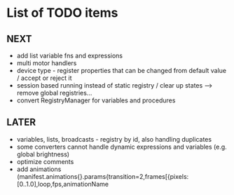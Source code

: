 # List of TODO items

## NEXT
- add list variable fns and expressions
- multi motor handlers
- device type - register properties that can be changed from default value / accept or reject it
- session based running instead of static registry / clear up states --> remove global registries...
- convert RegistryManager for variables and procedures

## LATER
- variables, lists, broadcasts - registry by id, also handling duplicates
- some converters cannot handle dynamic expressions and variables (e.g. global brightness)
- optimize comments
- add animations (manifest.animations{}.params{transition=2,frames[{pixels:[0..1.0],loop,fps,animationName
